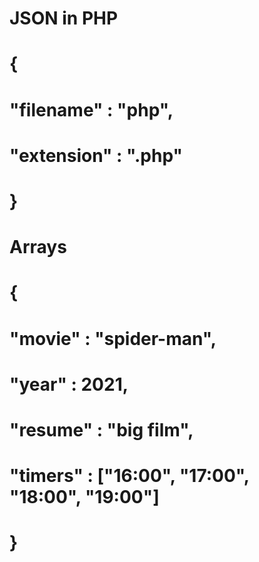 # JSON in PHP
 
 # {
 # "filename" : "php",
 #  "extension" : ".php"
 # }

 # Arrays

  # {
  #   "movie" : "spider-man",
  #   "year" : 2021,
  #   "resume" : "big film",
  #    "timers" : ["16:00", "17:00", "18:00", "19:00"]
  # }
  